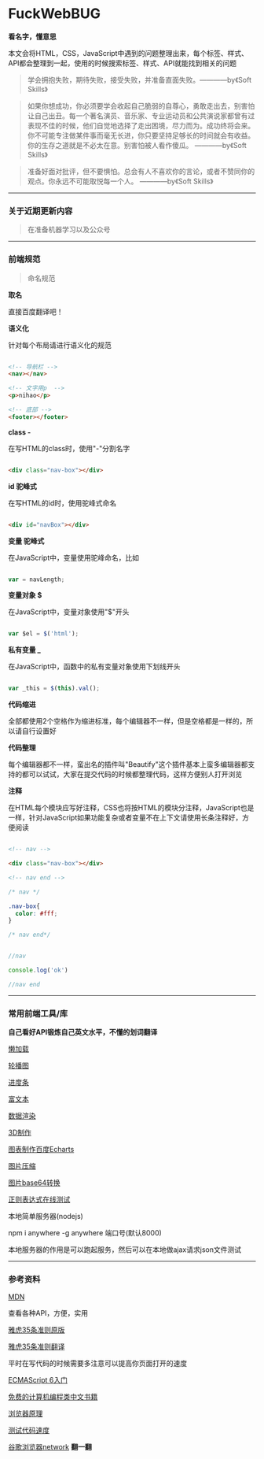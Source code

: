 # FuckWebBUG
**看名字，懂意思**

本文会将HTML，CSS，JavaScript中遇到的问题整理出来，每个标签、样式、API都会整理到一起，使用的时候搜索标签、样式、API就能找到相关的问题

> 学会拥抱失败，期待失败，接受失败，并准备直面失败。————by《Soft Skills》

> 如果你想成功，你必须要学会收起自己脆弱的自尊心，勇敢走出去，别害怕让自己出丑。每一个著名演员、音乐家、专业运动员和公共演说家都曾有过表现不佳的时候，他们自觉地选择了走出困境，尽力而为。成功终将会来。你不可能专注做某件事而毫无长进，你只要坚持足够长的时间就会有收益。你的生存之道就是不必太在意。别害怕被人看作傻瓜。 ————by《Soft Skills》

> 准备好面对批评，但不要惧怕。总会有人不喜欢你的言论，或者不赞同你的观点。你永远不可能取悦每一个人。 ————by《Soft Skills》

***

### 关于近期更新内容

> 在准备机器学习以及公众号

***

### 前端规范

> 命名规范

**取名**

直接百度翻译吧！

**语义化**

针对每个布局请进行语义化的规范

```html

<!-- 导航栏 -->
<nav></nav>

<!-- 文字用p  -->
<p>nihao</p>

<!-- 底部 -->
<footer></footer>

```


**class -**

在写HTML的class时，使用"-"分割名字

```html

<div class="nav-box"></div>

```

**id 驼峰式**

在写HTML的id时，使用驼峰式命名

```html

<div id="navBox"></div>

```

**变量 驼峰式**

在JavaScript中，变量使用驼峰命名，比如

```JavaScript

var = navLength;

```

**变量对象 $**

在JavaScript中，变量对象使用"$"开头

```JavaScript

var $el = $('html');

```

**私有变量 _**

在JavaScript中，函数中的私有变量对象使用下划线开头

```JavaScript

var _this = $(this).val();

```

**代码缩进**

全部都使用2个空格作为缩进标准，每个编辑器不一样，但是空格都是一样的，所以请自行设置好

**代码整理**

每个编辑器都不一样，蛮出名的插件叫"Beautify"这个插件基本上蛮多编辑器都支持的都可以试试，大家在提交代码的时候都整理代码，这样方便别人打开浏览

**注释**

在HTML每个模块应写好注释，CSS也将按HTML的模块分注释，JavaScript也是一样，针对JavaScript如果功能复杂或者变量不在上下文请使用长条注释好，方便阅读

``` HTML

<!-- nav -->

<div class="nav-box"></div>

<!-- nav end -->

```

``` CSS
/* nav */

.nav-box{
  color: #fff;
}

/* nav end*/

```

``` JavaScript

//nav

console.log('ok')

//nav end

```

***

### 常用前端工具/库

**自己看好API锻炼自己英文水平，不懂的划词翻译**

[懒加载](https://github.com/tuupola/jquery_lazyload)

[轮播图](https://github.com/kenwheeler/slick)

[进度条](https://github.com/andreruffert/rangeslider.js)

[富文本](https://github.com/summernote/summernote)

[数据渲染](https://github.com/olado/doT)

[3D制作](https://github.com/mrdoob/three.js)

[图表制作百度Echarts](https://github.com/ecomfe/echarts)

[图片压缩](https://tinypng.com/)

[图片base64转换](https://c.runoob.com/front-end/59)

[正则表达式在线测试](http://tool.chinaz.com/regex/)

本地简单服务器(nodejs)

npm i anywhere -g
anywhere 端口号(默认8000)

本地服务器的作用是可以跑起服务，然后可以在本地做ajax请求json文件测试

***

### 参考资料

[MDN](https://developer.mozilla.org/zh-CN/docs/Web/JavaScript)

查看各种API，方便，实用

[雅虎35条准则原版](https://developer.yahoo.com/performance/rules.html)

[雅虎35条准则翻译](http://blog.csdn.net/magneto7/article/details/53140269)

平时在写代码的时候需要多注意可以提高你页面打开的速度

[ECMAScript 6入门](https://github.com/ruanyf/es6tutorial)

[免费的计算机编程类中文书籍](https://github.com/justjavac/free-programming-books-zh_CN)

[浏览器原理](http://kb.cnblogs.com/page/129756/)

[测试代码速度](http://jsben.ch/#/index)

[谷歌浏览器network](https://developers.google.com/web/tools/chrome-devtools/network-performance/resource-loading#view-network-timing-details-for-a-specific-resource)  **翻一翻**
